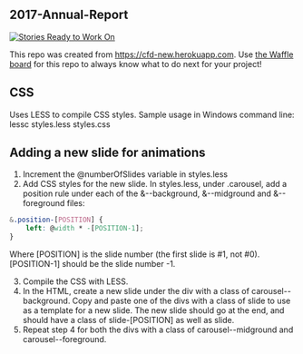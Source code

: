 ## 2017-Annual-Report

[![Stories Ready to Work On](https://badge.waffle.io/codefordenver/2017-Annual-Report.svg?label=ready&title=Cards%20Ready%20To%20Work%20On)](https://waffle.io/codefordenver/2017-Annual-Report)

This repo was created from https://cfd-new.herokuapp.com. Use [the Waffle board](https://waffle.io/codefordenver/2017-Annual-Report) for this repo to always know what to do next for your project!

## CSS

Uses LESS to compile CSS styles.
Sample usage in Windows command line:
lessc styles.less styles.css

## Adding a new slide for animations
1. Increment the @numberOfSlides variable in styles.less
2. Add CSS styles for the new slide. In styles.less, under .carousel, add a position rule under each of the &--background, &--midground and &--foreground files:
```CSS
&.position-[POSITION] {
	left: @width * -[POSITION-1];
}
```
Where [POSITION] is the slide number (the first slide is #1, not #0). [POSITION-1] should be the slide number -1.

3. Compile the CSS with LESS.
4. In the HTML, create a new slide under the div with a class of carousel--background. Copy and paste one of the divs with a class of slide to use as a template for a new slide. The new slide should go at the end, and should have a class of slide-[POSITION] as well as slide.
5. Repeat step 4 for both the divs with a class of carousel--midground and carousel--foreground.